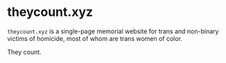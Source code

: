 # theycount.xyz

`theycount.xyz` is a single-page memorial website for trans and non-binary victims of homicide, most of whom are trans women of color.

They count.
